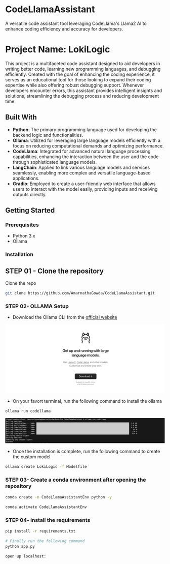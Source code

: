 # CodeLlamaAssistant
A versatile code assistant tool leveraging CodeLlama's Llama2 AI to enhance coding efficiency and accuracy for developers.


# Project Name: LokiLogic
This project is a multifaceted code assistant designed to aid developers in writing better code, learning new programming languages, and debugging efficiently. Created with the goal of enhancing the coding experience, it serves as an educational tool for those looking to expand their coding expertise while also offering robust debugging support. Whenever developers encounter errors, this assistant provides intelligent insights and solutions, streamlining the debugging process and reducing development time.

## Built With
- **Python**: The primary programming language used for developing the backend logic and functionalities.
- **Ollama**: Utilized for leveraging large language models efficiently with a focus on reducing computational demands and optimizing performance.
- **CodeLlama**: Integrated for advanced natural language processing capabilities, enhancing the interaction between the user and the code through sophisticated language models.
- **LangChain**: Applied to link various language models and services seamlessly, enabling more complex and versatile language-based applications.
- **Gradio**: Employed to create a user-friendly web interface that allows users to interact with the model easily, providing inputs and receiving outputs directly.

## Getting Started
### Prerequisites
- Python 3.x
- Ollama


### Installation

## STEP 01 - Clone the repository
Clone the repo
   ```bash
   git clone https://github.com/AmarnathaGowda/CodeLlamaAssistant.git
   ```

### STEP 02- OLLAMA Setup

* Download the Ollama CLI from the [official website](https://ollama.com)

![alt text](https://github.com/AmarnathaGowda/CodeLlamaAssistant/blob/main/asset/Ollama.png)

* On your favort terminal, run the following command to install the ollama

```bash
ollama run codellama
```
![alt text](https://github.com/AmarnathaGowda/CodeLlamaAssistant/blob/main/asset/ollama2.png)

* Once the installation is complete, run the following command to create the custom model

```bash
ollama create LokiLogic -f Modelfile
```


### STEP 03- Create a conda environment after opening the repository

```bash
conda create -n CodeLlamaAssistantEnv python -y
```

```bash
conda activate CodeLlamaAssistantEnv
```


### STEP 04- install the requirements
```bash
pip install -r requirements.txt
```

```bash
# Finally run the following command
python app.py
```
```bash
open up localhost:
```